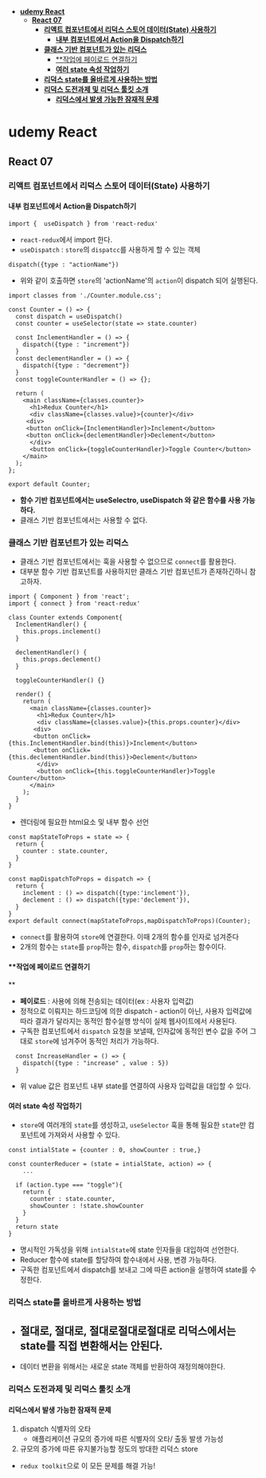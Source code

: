- [**udemy React**](#udemy-react)
  - [**React 07**](#react-07)
    - [**리액트 컴포넌트에서 리덕스 스토어 데이터(State) 사용하기**](#리액트-컴포넌트에서-리덕스-스토어-데이터state-사용하기)
      - [**내부 컴포넌트에서 Action을 Dispatch하기**](#내부-컴포넌트에서-action을-dispatch하기)
    - [**클래스 기반 컴포넌트가 있는 리덕스**](#클래스-기반-컴포넌트가-있는-리덕스)
      - [**작업에 페이로드 연결하기](#작업에-페이로드-연결하기)
      - [**여러 state 속성 작업하기**](#여러-state-속성-작업하기)
    - [**리덕스 state를 올바르게 사용하는 방법**](#리덕스-state를-올바르게-사용하는-방법)
    - [**리덕스 도전과제 및 리덕스 툴킷 소개**](#리덕스-도전과제-및-리덕스-툴킷-소개)
      - [**리덕스에서 발생 가능한 잠재적 문제**](#리덕스에서-발생-가능한-잠재적-문제)
# **udemy React**

## **React 07**

### **리액트 컴포넌트에서 리덕스 스토어 데이터(State) 사용하기**

#### **내부 컴포넌트에서 Action을 Dispatch하기**

```react
import {  useDispatch } from 'react-redux'
```

- `react-redux`에서 import 한다.
- `useDispatch` : `store`의 `dispatcc`를 사용하게 할 수 있는 객체

```react
dispatch({type : "actionName"})
```

- 위와 같이 호출하면 `store`의 'actionName'의 `action`이 dispatch 되어 실행된다.

```react
import classes from './Counter.module.css';

const Counter = () => {
  const dispatch = useDispatch()
  const counter = useSelector(state => state.counter)

  const InclementHandler = () => {
    dispatch({type : "increment"})
  }
  const declementHandler = () => {
    dispatch({type : "decrement"})
  }
  const toggleCounterHandler = () => {};

  return (
    <main className={classes.counter}>
      <h1>Redux Counter</h1>
      <div className={classes.value}>{counter}</div>
     <div>
     <button onClick={InclementHandler}>Inclement</button>
     <button onClick={declementHandler}>Declement</button>
      </div>
      <button onClick={toggleCounterHandler}>Toggle Counter</button>
    </main>
  );
};

export default Counter;
```

- **함수 기반 컴포넌트에서는 useSelectro, useDispatch 와 같은 함수를 사용 가능하다.**
- 클래스 기반 컴포넌트에서는 사용할 수 없다.

### **클래스 기반 컴포넌트가 있는 리덕스**

- 클래스 기반 컴포넌트에서는 훅을 사용할 수 없으므로 `connect`를 활용한다.
- 대부분 함수 기반 컴포넌트를 사용하지만 클래스 기반 컴포넌트가 존재하긴하니 참고하자.

```react
import { Component } from 'react';
import { connect } from 'react-redux'
```

```react
class Counter extends Component{
  InclementHandler() {
    this.props.inclement()
  }

  declementHandler() {
    this.props.declement()
  }

  toggleCounterHandler() {}

  render() {
    return (
      <main className={classes.counter}>
        <h1>Redux Counter</h1>
        <div className={classes.value}>{this.props.counter}</div>
       <div>
       <button onClick={this.InclementHandler.bind(this)}>Inclement</button>
       <button onClick={this.declementHandler.bind(this)}>Declement</button>
        </div>
        <button onClick={this.toggleCounterHandler}>Toggle Counter</button>
      </main>
    );
  }
}
```

- 렌더링에 필요한 html요소 및 내부 함수 선언

```react
const mapStateToProps = state => {
  return {
    counter : state.counter,
  }
}

const mapDispatchToProps = dispatch => {
  return {
    inclement : () => dispatch({type:'inclement'}),
    declement : () => dispatch({type:'declement'}),
  }
}
export default connect(mapStateToProps,mapDispatchToProps)(Counter);
```

- `connect`를 활용하여 `store`에 연결한다. 이때 2개의 함수를 인자로 넘겨준다
- 2개의 함수는 `state`를 `prop`하는 함수, `dispatch`를 `prop`하는 함수이다.

#### **작업에 페이로드 연결하기
**
- **페이로드** : 사용에 의해 전송되는 데이터(ex : 사용자 입력값)
- 정적으로 이뤄지는 하드코딩에 의한 dispatch - action이 아닌, 사용자 입력값에 따라 결과가 달라지는 동적인 함수실행 방식이 실제 웹사이트에서 사용된다.
- 구독한 컴포넌트에서 `dispatch` 요청을 보낼때, 인자값에 동적인 변수 값을 주어 그대로 `store`에 넘겨주어 동적인 처리가 가능하다.

```react
  const IncreaseHandler = () => {
    dispatch({type : "increase" , value : 5})
  }
```

- 위 value 값은 컴포넌트 내부 state를 연결하여 사용자 입력값을 대입할 수 있다.

#### **여러 state 속성 작업하기**

- `store`에 여러개의 `state`를 생성하고, `useSelector` 훅을 통해 필요한 `state`만 컴포넌트에 가져와서 사용할 수 있다.

```react
const intialState = {counter : 0, showCounter : true,}

const counterReducer = (state = intialState, action) => {
    ...

  if (action.type === "toggle"){
    return {
      counter : state.counter,
      showCounter : !state.showCounter
    }
  }
  return state
}
```
- 명시적인 가독성을 위해 `intialState`에 state 인자들을 대입하여 선언한다.
- Reducer 함수에 state를 할당하여 함수내에서 사용, 변경 가능하다.
- 구독한 컴포넌트에서 dispatch를 보내고 그에 따른 action을 실행하여 state를 수정한다.

### **리덕스 state를 올바르게 사용하는 방법**
- ## **절대로, 절대로, 절대로절대로절대로 리덕스에서는 state를 직접 변환해서는 안된다.**
- 데이터 변환을 위해서는 새로운 state 객체를 반환하여 재정의해야한다.

### **리덕스 도전과제 및 리덕스 툴킷 소개**
#### **리덕스에서 발생 가능한 잠재적 문제**
1. dispatch 식별자의 오타
    - 애플리케이션 규모의 증가에 따른 식별자의 오타/ 출동 발생 가능성
2. 규모의 증가에 따른 유지불가능할 정도의 방대한 리덕스 store 

- `redux toolkit`으로 이 모든 문제를 해결 가능!

####